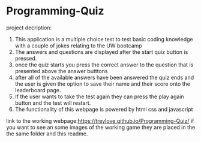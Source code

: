 # Programming-Quiz

project decription:
1. This application is a multiple choice test to test basic coding knowledge with a couple of jokes relating to the UW bootcamp
2. The answers and questions are displayed after the start quiz button is pressed.
3. once the quiz starts you press the correct answer to the question that is presented above the answer butttons
4. after all of the available answers have been answered the quiz ends and the user is given the option to save their name and their score onto the leaderboard page.
5. If the user wants to take the test again they can press the play again button and the test will restart.
6. The functionality of this webpage is powered by html css and javascript 



link to the working webpage:https://treylove.github.io/Programming-Quiz/
if you want to see an some images of the working game they are placed in the the same folder and this readme.
